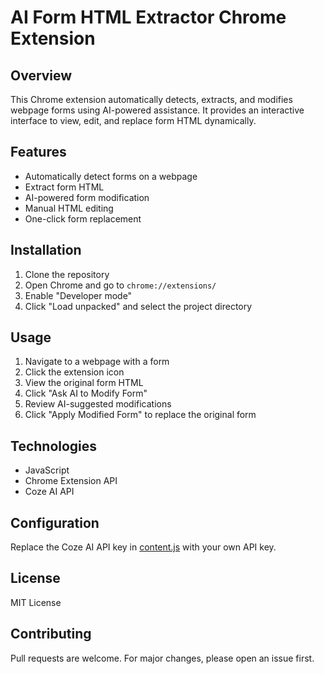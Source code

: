 # AI Form HTML Extractor Chrome Extension

## Overview
This Chrome extension automatically detects, extracts, and modifies webpage forms using AI-powered assistance. It provides an interactive interface to view, edit, and replace form HTML dynamically.

## Features
- Automatically detect forms on a webpage
- Extract form HTML
- AI-powered form modification
- Manual HTML editing
- One-click form replacement

## Installation
1. Clone the repository
2. Open Chrome and go to `chrome://extensions/`
3. Enable "Developer mode"
4. Click "Load unpacked" and select the project directory

## Usage
1. Navigate to a webpage with a form
2. Click the extension icon
3. View the original form HTML
4. Click "Ask AI to Modify Form"
5. Review AI-suggested modifications
6. Click "Apply Modified Form" to replace the original form

## Technologies
- JavaScript
- Chrome Extension API
- Coze AI API

## Configuration
Replace the Coze AI API key in [content.js](cci:7://file:///Users/event/Documents/git-files/Chrome-Plugins/ai-form-change/content.js:0:0-0:0) with your own API key.

## License
MIT License

## Contributing
Pull requests are welcome. For major changes, please open an issue first.